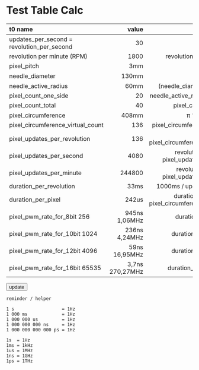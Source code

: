 # Test Table Calc
<!--lint disable list-item-indent-->
<!--lint disable list-item-bullet-indent-->
<!--lint disable code-block-style-->


| t0 name                                       | value           | formula                                                     | value |
| :----------------------------------------- | --------------: | ----------------------------------------------------------: | ----: |
| updates_per_second = revolution_per_second | 30              |                                                             | <input type="number" class="unit rpm" id="updates_per_second" value="30" step="1" min="0" max="120"/> |
| revolution per minute (RPM)                | 1800            | revolution_per_second * 60                                  | <span id="rpm"></span> |
| pixel_pitch                                | 3mm             |                                                             | <input type="number" class="unit millimeter" id="pixel_pitch" value="3" step="0.1" min="0" max="20" /> |
| needle_diameter                            | 130mm           |                                                             | <input type="number" class="unit millimeter" id="needle_diameter" value="130" step="1" min="0" max="500" /> |
| needle_active_radius                       | 60mm            | (needle_diameter - 10mm) / 2                                | <span id="needle_active_radius"></span> |
| pixel_count_one_side                       | 20              | needle_active_radius / pixel_pitch                          | <span id="pixel_count_one_side"></span> |
| pixel_count_total                          | 40              | pixel_count_one_side * 2                                    | <input type="number" class="" id="pixel_count_total" value="40" step="1" min="0" max="1000" /> |
| pixel_circumference                        | 408mm           | π * needle_diameter                                         | <span id="pixel_circumference"></span> |
| pixel_circumference_virtual_count          | 136             | pixel_circumference / pixel_pitch                           | <input type="number" class="" id="pixel_circumference_virtual_count" value="136" step="1" min="0" max="1440" /> |
| pixel_updates_per_revolution               | 136             | = pixel_circumference_virtual_count                         | <span id="pixel_updates_per_revolution"></span> |
| pixel_updates_per_second                   | 4080            | revolution_per_second * pixel_updates_per_revolution        | <span id="pixel_updates_per_second"></span> |
| pixel_updates_per_minute                   | 244800          | revolution_per_minute * pixel_updates_per_revolution        | <span id="pixel_updates_per_minute"></span> |
| duration_per_revolution                    | 33ms            | 1000ms / updates_per_second                                 | <span id="duration_per_revolution"></span> |
| duration_per_pixel                         | 242us           | duration_per_revolution / pixel_circumference_virtual_count | <span id="duration_per_pixel"></span> |
| pixel_pwm_rate_for_8bit       256          | 945ns   1,06MHz | duration_per_pixel /   256                                  | <span id="pixel_pwm_rate_for_8bit"></span> |
| pixel_pwm_rate_for_10bit     1024          | 236ns   4,24MHz | duration_per_pixel /  1024                                  | <span id="pixel_pwm_rate_for_10bit"></span> |
| pixel_pwm_rate_for_12bit     4096          |  59ns  16,95MHz | duration_per_pixel /  4096                                  | <span id="pixel_pwm_rate_for_12bit"></span> |
| pixel_pwm_rate_for_16bit    65535          | 3,7ns 270,27MHz | duration_per_pixel / 65535                                  | <span id="pixel_pwm_rate_for_16bit"></span> |

<button type="button" name="bt_update" id="bt_update">update</button>

<script src="{{ '/assets/js/table_calc_example.js?v=' | append: site.github.build_revision | relative_url }}" charset="utf-8"></script>
<script type="text/javascript">


</script>



```
reminder / helper

1 s                  = 1Hz
1 000 ms             = 1Hz
1 000 000 us         = 1Hz
1 000 000 000 ns     = 1Hz
1 000 000 000 000 ps = 1Hz

1s  = 1Hz
1ms = 1kHz
1us = 1MHz
1ns = 1GHz
1ps = 1THz
```
